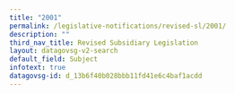 ```yaml
---
title: "2001"
permalink: /legislative-notifications/revised-sl/2001/
description: ""
third_nav_title: Revised Subsidiary Legislation
layout: datagovsg-v2-search
default_field: Subject
infotext: true
datagovsg-id: d_13b6f40b028bbb11fd41e6c4baf1acdd
---
```

